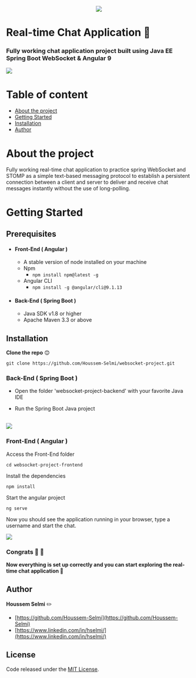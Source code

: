 
<p align="center">
  <img src="https://firebasestorage.googleapis.com/v0/b/booki-26bbf.appspot.com/o/banner_sized.png?alt=media&token=d9176fa5-7192-473e-8828-34752ebf30dc">
</p>



# Real-time Chat Application 💬



### Fully working chat application project built using Java EE Spring Boot WebSocket & Angular 9

<img src="https://firebasestorage.googleapis.com/v0/b/booki-26bbf.appspot.com/o/chat_speed.gif?alt=media&token=ffe80fa7-438a-43e4-9a01-cdc78dca0500">


#  Table of content

<ul>
<li><a href="#about-the-project">About the project</a></li>
<li><a href="#getting-started">Getting Started</a></li>
<li><a href="#installation">Installation</a></li>
<li><a href="#author">Author</a></li>

</ul>



# About the project 
Fully working real-time chat application to practice spring WebSocket and STOMP as a simple text-based messaging protocol to establish a persistent connection between a client and server to deliver and receive chat messages instantly without the use of long-polling.





# Getting Started

## Prerequisites 
* #### Front-End ( Angular )
	* A stable version of node installed on your machine
	* Npm
		* `npm install npm@latest -g`
	* Angular CLI
		* `npm install -g @angular/cli@9.1.13`


* #### Back-End ( Spring Boot )
	* Java SDK v1.8 or higher 
	* Apache Maven 3.3 or above
	
## Installation 

 **Clone the repo**  :blush:
	 

    git clone https://github.com/Houssem-Selmi/websocket-project.git
	



### Back-End ( Spring Boot )


* Open the folder 'websocket-project-backend' with your favorite Java IDE 

* Run the  Spring Boot Java project
</br>
	<img src="https://firebasestorage.googleapis.com/v0/b/booki-26bbf.appspot.com/o/backend_run.png?alt=media&token=829713e0-300d-44a3-a98e-6ce7b3e2f542">	
	
### Front-End ( Angular )
Access the Front-End folder

    cd websocket-project-frontend
  
  Install the dependencies

    npm install

Start the angular project 

    ng serve 

Now you should see the application running in your browser, type a username and start the chat.

<img src="https://firebasestorage.googleapis.com/v0/b/booki-26bbf.appspot.com/o/chat_speed.gif?alt=media&token=ffe80fa7-438a-43e4-9a01-cdc78dca0500">

 ### Congrats 👏 🎉 
**Now everything is set up correctly and you can start exploring the real-time chat application 💬** 


## Author

**Houssem Selmi** :pencil2:

* [https://github.com/Houssem-Selmi](https://github.com/Houssem-Selmi)
* [https://www.linkedin.com/in/hselmi/](https://www.linkedin.com/in/hselmi/)


## License

Code released under the  [ MIT License](https://github.com/Houssem-Selmi/booki/blob/master/LICENSE.txt).
